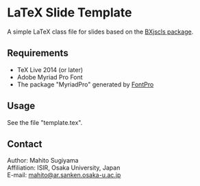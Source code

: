 # LaTeX Slide Template
A simple LaTeX class file for slides based on the [BXjscls package](https://github.com/zr-tex8r/BXjscls).

## Requirements
* TeX Live 2014 (or later)
* Adobe Myriad Pro Font
* The package "MyriadPro" generated by [FontPro](https://github.com/sebschub/FontPro)

## Usage
See the file "template.tex".

## Contact
Author: Mahito Sugiyama  
Affiliation: ISIR, Osaka University, Japan  
E-mail: mahito@ar.sanken.osaka-u.ac.jp
